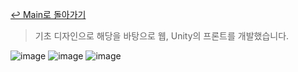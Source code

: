 [↩ Main로 돌아가기](https://lab.ssafy.com/s05-final/S05P31A403)

> 기초 디자인으로 해당을 바탕으로 웹, Unity의 프론트를 개발했습니다.

![image](https://user-images.githubusercontent.com/45550607/142356860-44157159-1205-4e37-8fc4-c16fe065da1f.png)
![image](https://user-images.githubusercontent.com/45550607/142356890-76411e7c-4ba4-4a95-beea-052373566d1f.png)
![image](https://user-images.githubusercontent.com/45550607/142356900-ee16c43e-21d5-4491-8eb5-8eb6400d8e37.png)
